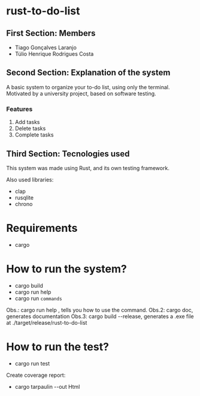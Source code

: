# rust-to-do-list

## First Section: Members

- Tiago Gonçalves Laranjo
- Túlio Henrique Rodrigues Costa

## Second Section: Explanation of the system

A basic system to organize your to-do list, using only the terminal. Motivated by a university project, based on software testing.

### Features

1. Add tasks
2. Delete tasks
3. Complete tasks

## Third Section: Tecnologies used

This system was made using Rust, and its own testing framework.

Also used libraries:

- clap
- rusqlite
- chrono

# Requirements

- cargo

# How to run the system?

- cargo build
- cargo run help
- cargo run `commands`

Obs.: cargo run help <command-name>, tells you how to use the command.
Obs.2: cargo doc, generates documentation
Obs.3: cargo build --release, generates a .exe file at ./target/release/rust-to-do-list

# How to run the test?

- cargo run test

Create coverage report:

- cargo tarpaulin --out Html